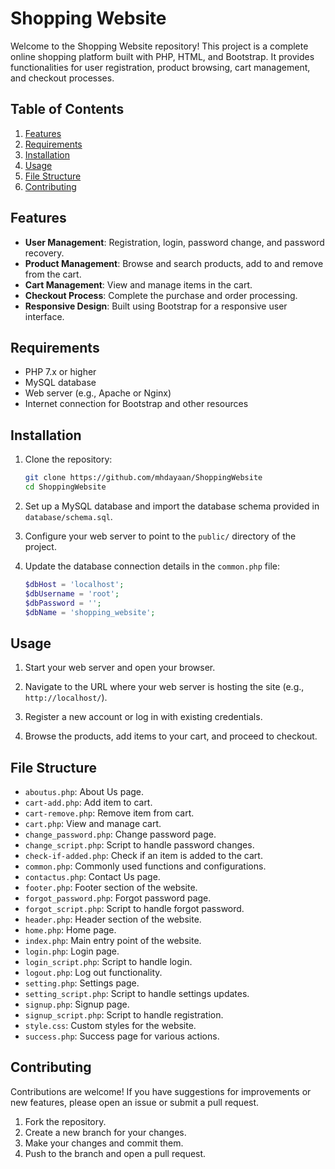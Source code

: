 # Shopping Website

Welcome to the Shopping Website repository! This project is a complete online shopping platform built with PHP, HTML, and Bootstrap. It provides functionalities for user registration, product browsing, cart management, and checkout processes.

## Table of Contents

1. [Features](#features)
2. [Requirements](#requirements)
3. [Installation](#installation)
4. [Usage](#usage)
5. [File Structure](#file-structure)
6. [Contributing](#contributing)
   
## Features

- **User Management**: Registration, login, password change, and password recovery.
- **Product Management**: Browse and search products, add to and remove from the cart.
- **Cart Management**: View and manage items in the cart.
- **Checkout Process**: Complete the purchase and order processing.
- **Responsive Design**: Built using Bootstrap for a responsive user interface.

## Requirements

- PHP 7.x or higher
- MySQL database
- Web server (e.g., Apache or Nginx)
- Internet connection for Bootstrap and other resources

## Installation

1. Clone the repository:
   ```bash
   git clone https://github.com/mhdayaan/ShoppingWebsite
   cd ShoppingWebsite
   ```

2. Set up a MySQL database and import the database schema provided in `database/schema.sql`.

3. Configure your web server to point to the `public/` directory of the project.

4. Update the database connection details in the `common.php` file:
   ```php
   $dbHost = 'localhost';
   $dbUsername = 'root';
   $dbPassword = '';
   $dbName = 'shopping_website';
   ```

## Usage

1. Start your web server and open your browser.

2. Navigate to the URL where your web server is hosting the site (e.g., `http://localhost/`).

3. Register a new account or log in with existing credentials.

4. Browse the products, add items to your cart, and proceed to checkout.

## File Structure

- `aboutus.php`: About Us page.
- `cart-add.php`: Add item to cart.
- `cart-remove.php`: Remove item from cart.
- `cart.php`: View and manage cart.
- `change_password.php`: Change password page.
- `change_script.php`: Script to handle password changes.
- `check-if-added.php`: Check if an item is added to the cart.
- `common.php`: Commonly used functions and configurations.
- `contactus.php`: Contact Us page.
- `footer.php`: Footer section of the website.
- `forgot_password.php`: Forgot password page.
- `forgot_script.php`: Script to handle forgot password.
- `header.php`: Header section of the website.
- `home.php`: Home page.
- `index.php`: Main entry point of the website.
- `login.php`: Login page.
- `login_script.php`: Script to handle login.
- `logout.php`: Log out functionality.
- `setting.php`: Settings page.
- `setting_script.php`: Script to handle settings updates.
- `signup.php`: Signup page.
- `signup_script.php`: Script to handle registration.
- `style.css`: Custom styles for the website.
- `success.php`: Success page for various actions.

## Contributing

Contributions are welcome! If you have suggestions for improvements or new features, please open an issue or submit a pull request.

1. Fork the repository.
2. Create a new branch for your changes.
3. Make your changes and commit them.
4. Push to the branch and open a pull request.
